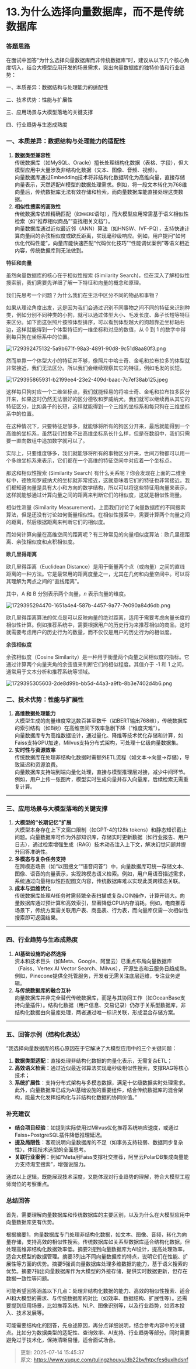 # 13.为什么选择向量数据库，而不是传统数据库

### 答题思路
在面试中回答“为什么选择向量数据库而非传统数据库”时，建议从以下几个核心角度切入，结合大模型应用开发的场景需求，突出向量数据库的独特价值和行业趋势：

一、本质差异：数据结构与处理能力的适配性

二、技术优势：性能与扩展性

三、应用场景与大模型落地的关键支撑

四、行业趋势与生态成熟度

### **一、本质差异：数据结构与处理能力的适配性**
1. **数据类型兼容性**  
传统数据库（如MySQL、Oracle）擅长处理结构化数据（表格、字段），但大模型应用中大量涉及非结构化数据（文本、图像、音频、视频）。  
向量数据库通过Embedding技术将非结构化数据转化为高维向量，直接存储向量表示，天然适配AI模型的数据处理需求。例如，将一段文本转化为768维向量后，传统数据库无法有效存储和检索，而向量数据库能直接处理这类数据。
2. **相似性搜索的高效性**  
传统数据库依赖精确匹配（如`WHERE`语句），而大模型应用常需基于语义相似性检索（如“推荐相似商品”“查找相关文档”）。  
向量数据库通过近似最近邻（ANN）算法（如HNSW、IVF-PQ），支持快速计算向量间的余弦相似度或欧氏距离，实现毫秒级响应。例如，用户提问“如何优化代码性能”，向量库能快速匹配“代码优化技巧”“性能调优案例”等语义相近内容，传统数据库则无法做到。

**<font style="color:rgb(51, 51, 51);">特征和向量</font>**

<font style="color:rgb(51, 51, 51);">虽然向量数据库的核心在于相似性搜索 (Similarity Search)，但在深入了解相似性搜索前，我们需要先详细了解一下特征和向量的概念和原理。</font>

<font style="color:rgb(51, 51, 51);">我们先思考一个问题？为什么我们在生活中区分不同的物品和事物？</font>

<font style="color:rgb(51, 51, 51);">如果从理论角度出发，这是因为我们会通过识别不同事物之间不同的特征来识别种类，例如分别不同种类的小狗，就可以通过体型大小、毛发长度、鼻子长短等特征来区分。如下面这张照片按照体型排序，可以看到体型越大的狗越靠近坐标轴右边，这样就能得到一个体型特征的一维坐标和对应的数值，从 0 到 1 的数字中得到每只狗在坐标系中的位置。</font>

![1729392475132-5a9b671f-98a3-4891-90d8-9c51d8aa80f3.png](./img/sCTPLhCOfCdgUD5d/1729392475132-5a9b671f-98a3-4891-90d8-9c51d8aa80f3-316709.png)

<font style="color:rgb(51, 51, 51);">然而单靠一个体型大小的特征并不够，像照片中哈士奇、金毛和拉布拉多的体型就非常接近，我们无法区分。所以我们会继续观察其它的特征，例如毛发的长短。</font>

![1729395865931-b2199ee4-23e2-409d-baac-7c7ef38ab125.jpeg](./img/sCTPLhCOfCdgUD5d/1729395865931-b2199ee4-23e2-409d-baac-7c7ef38ab125-524451.jpeg)

<font style="color:rgb(51, 51, 51);">这样每只狗对应一个二维坐标点，我们就能轻易的将哈士奇、金毛和拉布拉多区分开来，如果这时仍然无法很好的区分德牧和罗威纳犬。我们就可以继续再从其它的特征区分，比如鼻子的长短，这样就能得到一个三维的坐标系和每只狗在三维坐标系中的位置。</font>

<font style="color:rgb(51, 51, 51);">在这种情况下，只要特征足够多，就能够将所有的狗区分开来，最后就能得到一个高维的坐标系，虽然我们想象不出高维坐标系长什么样，但是在数组中，我们只需要一直向数组中追加数字就可以了。</font>

<font style="color:rgb(51, 51, 51);">实际上，只要维度够多，我们就能够将所有的事物区分开来，世间万物都可以用一个多维坐标系来表示，它们都在一个高维的特征空间中对应着一个坐标点。</font>

<font style="color:rgb(51, 51, 51);">那这和相似性搜索 (Similarity Search) 有什么关系呢？你会发现在上面的二维坐标中，德牧和罗威纳犬的坐标就非常接近，这就意味着它们的特征也非常接近。我们都知道向量是具有大小和方向的数学结构，所以可以将这些特征用向量来表示，这样就能够通过计算向量之间的距离来判断它们的相似度，这就是相似性测量。</font>

<font style="color:rgb(51, 51, 51);">相似性测量 (Similarity Measurement)，上面我们讨论了向量数据库的不同搜索算法，但是还没有讨论如何衡量相似性。在相似性搜索中，需要计算两个向量之间的距离，然后根据距离来判断它们的相似度。</font>

<font style="color:rgb(51, 51, 51);">而如何计算向量在高维空间的距离呢？有三种常见的向量相似度算法：欧几里德距离、余弦相似度和点积相似度。</font>

**<font style="color:rgb(51, 51, 51);">欧几里得距离</font>**

<font style="color:rgb(51, 51, 51);">欧几里得距离（Euclidean Distance）是用于衡量两个点（或向量）之间的直线距离的一种方法。它是最常用的距离度量之一，尤其在几何和向量空间中。可以将其理解为两点之间的“直线距离”。</font>

<font style="color:rgb(51, 51, 51);">其中，A 和 B 分别表示两个向量，</font>_<font style="color:rgb(51, 51, 51);">n</font>_<font style="color:rgb(51, 51, 51);"> 表示向量的维度。</font>

![1729395294470-1651a4e4-587b-4457-9a77-7e090a84d6db.png](./img/sCTPLhCOfCdgUD5d/1729395294470-1651a4e4-587b-4457-9a77-7e090a84d6db-648998.png)



<font style="color:rgb(51, 51, 51);">欧几里得距离算法的优点是可以反映向量的绝对距离，适用于需要考虑向量长度的相似性计算。例如推荐系统中，需要根据用户的历史行为来推荐相似的商品，这时就需要考虑用户的历史行为的数量，而不仅仅是用户的历史行为的相似度。</font>

**<font style="color:rgb(51, 51, 51);">余弦相似度</font>**

<font style="color:rgb(51, 51, 51);">余弦相似度（Cosine Similarity）是一种用于衡量两个向量之间相似度的指标。它通过计算两个向量夹角的余弦值来判断它们的相似程度。其值介于 -1 和 1 之间，通常用于文本分析和推荐系统等领域。</font>



![1729395305603-2de8d99b-bb5d-44a3-a9fb-8b3e7402d4b6.png](./img/sCTPLhCOfCdgUD5d/1729395305603-2de8d99b-bb5d-44a3-a9fb-8b3e7402d4b6-872496.png)

 





### **二、技术优势：性能与扩展性**
1. **高维数据处理能力**  
大模型生成的向量维度常达数百甚至数千（如BERT输出768维），传统数据库的索引结构（如B树）在高维空间下效率急剧下降（“维度灾难”）。  
向量数据库专为高维数据设计，通过量化、降维等技术优化存储和计算，如Faiss支持GPU加速，Milvus支持分布式架构，可处理十亿级向量数据集。
2. **实时性与资源效率**  
传统数据库在处理非结构化数据时需额外ETL流程（如文本→向量→存储），导致延迟和资源浪费。  
向量数据库支持端到端向量化处理，直接与模型推理层对接，减少中间环节。例如，用户上传一张图片，模型实时生成向量并存入向量库，后续检索无需重复计算。

---

### **三、应用场景与大模型落地的关键支撑**
1. **大模型的“长期记忆”扩展**  
大模型本身存在上下文窗口限制（如GPT-4的128k tokens）和静态知识截止问题。向量数据库可作为外部知识库，存储实时更新数据（如行业报告、用户日志），通过检索增强生成（RAG）技术动态注入上下文，解决幻觉问题并提升回答准确性。
2. **多模态与复杂任务支持**  
在跨模态场景（如“以图搜文”“语音问答”）中，向量数据库可统一存储文本、图像、语音的向量表示，实现跨模态语义检索。例如，用户用语音描述需求，系统通过向量相似性匹配图文内容，传统数据库难以实现此类跨模态关联。
3. **成本与运维优化**  
传统数据库处理AI任务时需频繁全表扫描或复杂JOIN操作，计算开销大。向量数据库通过预计算和高效索引，显著降低CPU/内存消耗。例如，电商推荐场景下，传统方案需关联用户表、商品表、行为表，而向量库仅需一次相似性搜索即可返回结果。

---

### **四、行业趋势与生态成熟度**
1. **AI基础设施的必然选择**  
资本和技术巨头（如Meta、Google、阿里云）已重点布局向量数据库（Faiss、Vertex AI Vector Search、Milvus），开源生态和云服务日趋成熟。例如，Pinecone提供全托管服务，开发者无需关注底层运维，专注业务逻辑。
2. **与传统数据库的融合互补**  
向量数据库并非完全替代传统数据库，而是与其协同工作（如OceanBase支持向量插件）。结构化数据（用户信息、交易记录）仍存于关系型数据库，非结构化数据由向量库处理，两者通过唯一标识关联，形成混合存储方案。

---

### **五、回答示例（结构化表达）**
“我选择向量数据库的核心原因在于它解决了大模型应用中的三个关键问题：  

1. **数据类型适配**：直接处理非结构化数据的向量化表示，无需复杂ETL；  
2. **高效语义检索**：通过近似最近邻算法实现毫秒级相似性搜索，支撑RAG等核心技术；  
3. **系统扩展性**：支持分布式架构与多模态数据，满足十亿级数据实时处理需求。  
此外，向量数据库已成为AI基础设施的重要组件，结合传统数据库的混合架构，能最大化发挥结构化与非结构化数据的协同价值。”



### **补充建议**
+ **结合项目经验**：如提到实际使用过Milvus优化推荐系统响应速度，或通过Faiss+PostgreSQL插件降低推理延迟。  
+ **提及局限性**：客观说明向量数据库的不足（如事务支持较弱、数据同步复杂性），体现技术选型的全面思考。  
+ **关联行业案例**：例如“Meta用Faiss支撑社交推荐，阿里云PolarDB集成向量能力支持淘宝搜索”，增强说服力。

通过以上逻辑，既能展现技术深度，又能体现对行业趋势的理解，符合大模型工程师岗位的考察重点。



### **总结回答**
首先，需要理解向量数据库和传统数据库的主要区别，以及为什么在大模型应用中向量数据库更有优势。

根据摘要1，向量数据库专门处理非结构化数据，如文本、图像、音频，转化为向量存储，支持高效的相似性搜索。传统数据库如关系型数据库适合结构化数据，但处理高维非结构化数据效率低。摘要2提到向量数据库为AI设计，提高处理效率，适合大模型的数据管理。摘要3列出不同向量数据库的特点，说明它们在性能、扩展性等方面的优势。摘要5强调向量数据库处理多维数据的能力，基于语义搜索的优势。摘要7指出向量数据库作为大模型的外接存储，提供实时数据更新，但存在数据一致性等问题。

可能希望回答涵盖以下几点：处理非结构化数据的能力、高效的相似性搜索、适合AI和大模型的需求、与传统数据库的对比（如效率、数据结构、扩展性等）。还需要提到应用场景，比如推荐系统、NLP、图像识别等，以及行业趋势，如资本投入、技术发展等。

可能需要结构化的回答，先总述原因，再分点详细说明，结合参考内容中的关键点。比如分为数据类型的适配性、查询效率、AI支持、行业趋势等部分。同时需要避免过于技术化，保持清晰易懂，适合面试场合。



> 更新: 2025-07-14 15:45:37  
> 原文: <https://www.yuque.com/tulingzhouyu/db22bv/htpcfes6uxlhdsnf>